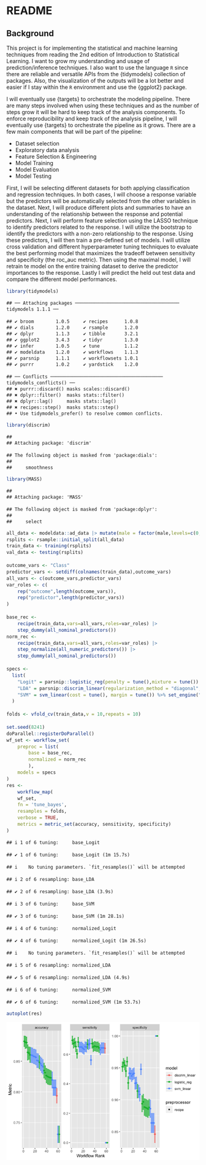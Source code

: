 README
================

## Background

This project is for implementing the statistical and machine learning
techniques from reading the 2nd edition of Introduction to Statistical
Learning. I want to grow my understanding and usage of
prediction/inference techniques. I also want to use the language `R`
since there are reliable and versatile APIs from the {tidymodels}
collection of packages. Also, the visualization of the outputs will be a
lot better and easier if I stay within the `R` environment and use the
{ggplot2} package.

I will eventually use {targets} to orchestrate the modeling pipeline.
There are many steps involved when using these techniques and as the
number of steps grow it will be hard to keep track of the analysis
components. To enforce reproducibility and keep track of the analysis
pipeline, I will eventually use {targets} to orchestrate the pipeline as
it grows. There are a few main components that will be part of the
pipeline:

- Dataset selection
- Exploratory data analysis
- Feature Selection & Engineering
- Model Training
- Model Evaluation
- Model Testing

First, I will be selecting different datasets for both applying
classification and regression techniques. In both cases, I will choose a
response variable but the predictors will be automatically selected from
the other variables in the dataset. Next, I will produce different plots
and summaries to have an understanding of the relationship between the
response and potential predictors. Next, I will perform feature
selection using the LASSO technique to identify predictors related to
the response. I will utilize the bootstrap to identify the predictors
with a non-zero relationship to the response. Using these predictors, I
will then train a pre-defined set of models. I will utilize cross
validation and different hyperparameter tuning techniques to evaluate
the best performing model that maximizes the tradeoff between
sensitivity and specificity (the roc_auc metric). Then using the maximal
model, I will retrain te model on the entire training dataset to derive
the predictor importances to the response. Lastly I will predict the
held out test data and compare the different model performances.

``` r
library(tidymodels)
```

    ## ── Attaching packages ────────────────────────────────────── tidymodels 1.1.1 ──

    ## ✔ broom        1.0.5     ✔ recipes      1.0.8
    ## ✔ dials        1.2.0     ✔ rsample      1.2.0
    ## ✔ dplyr        1.1.3     ✔ tibble       3.2.1
    ## ✔ ggplot2      3.4.3     ✔ tidyr        1.3.0
    ## ✔ infer        1.0.5     ✔ tune         1.1.2
    ## ✔ modeldata    1.2.0     ✔ workflows    1.1.3
    ## ✔ parsnip      1.1.1     ✔ workflowsets 1.0.1
    ## ✔ purrr        1.0.2     ✔ yardstick    1.2.0

    ## ── Conflicts ───────────────────────────────────────── tidymodels_conflicts() ──
    ## ✖ purrr::discard() masks scales::discard()
    ## ✖ dplyr::filter()  masks stats::filter()
    ## ✖ dplyr::lag()     masks stats::lag()
    ## ✖ recipes::step()  masks stats::step()
    ## • Use tidymodels_prefer() to resolve common conflicts.

``` r
library(discrim)
```

    ## 
    ## Attaching package: 'discrim'

    ## The following object is masked from 'package:dials':
    ## 
    ##     smoothness

``` r
library(MASS)
```

    ## 
    ## Attaching package: 'MASS'

    ## The following object is masked from 'package:dplyr':
    ## 
    ##     select

``` r
all_data <- modeldata::ad_data |> mutate(male = factor(male,levels=c(0,1)))
rsplits <- rsample::initial_split(all_data)
train_data <- training(rsplits)
val_data <- testing(rsplits)

outcome_vars <- "Class"
predictor_vars <- setdiff(colnames(train_data),outcome_vars)
all_vars <- c(outcome_vars,predictor_vars)
var_roles <- c(
    rep("outcome",length(outcome_vars)),
    rep("predictor",length(predictor_vars))
)

base_rec <- 
    recipe(train_data,vars=all_vars,roles=var_roles) |> 
    step_dummy(all_nominal_predictors())
norm_rec <- 
    recipe(train_data,vars=all_vars,roles=var_roles) |> 
    step_normalize(all_numeric_predictors()) |> 
    step_dummy(all_nominal_predictors())

specs <- 
  list(
    "Logit" = parsnip::logistic_reg(penalty = tune(),mixture = tune()) |> parsnip::set_engine("glmnet"),
    "LDA" = parsnip::discrim_linear(regularization_method = "diagonal",penalty = 1) |> set_engine("MASS"),
    "SVM" = svm_linear(cost = tune(), margin = tune()) %>% set_engine("kernlab") %>% set_mode("classification")
  )

folds <- vfold_cv(train_data,v = 10,repeats = 10)

set.seed(8241)
doParallel::registerDoParallel()
wf_set <- workflow_set(
    preproc = list(
        base = base_rec,
        normalized = norm_rec
        ),
    models = specs
)
res <- 
    workflow_map(
    wf_set,
    fn = 'tune_bayes',
    resamples = folds,
    verbose = TRUE,
    metrics = metric_set(accuracy, sensitivity, specificity)
)
```

    ## i 1 of 6 tuning:     base_Logit

    ## ✔ 1 of 6 tuning:     base_Logit (1m 15.7s)

    ## i    No tuning parameters. `fit_resamples()` will be attempted

    ## i 2 of 6 resampling: base_LDA

    ## ✔ 2 of 6 resampling: base_LDA (3.9s)

    ## i 3 of 6 tuning:     base_SVM

    ## ✔ 3 of 6 tuning:     base_SVM (1m 28.1s)

    ## i 4 of 6 tuning:     normalized_Logit

    ## ✔ 4 of 6 tuning:     normalized_Logit (1m 26.5s)

    ## i    No tuning parameters. `fit_resamples()` will be attempted

    ## i 5 of 6 resampling: normalized_LDA

    ## ✔ 5 of 6 resampling: normalized_LDA (4.9s)

    ## i 6 of 6 tuning:     normalized_SVM

    ## ✔ 6 of 6 tuning:     normalized_SVM (1m 53.7s)

``` r
autoplot(res)
```

![](README_files/figure-gfm/plot_example_workflow-1.png)<!-- -->
